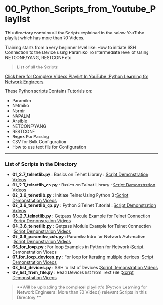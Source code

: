 ﻿# 00_Python_Scripts_from_Youtube_Playlist
 This directory contains all the Scripts explained in the below YouTube playlist which has more than 70 Videos.


Training starts from a very beginner level like:
How to initiate SSH Connection to the Device using Paramiko
To Intermediate level of Using NETCONF/YANG, RESTCONF etc
> List of all the Scripts

[Click here for Complete Videos Playlist In YouTube :Python Learning for Network Engineers](https://www.youtube.com/watch?v=sG_RiytUA38&list=PLOocymQm7YWakdZkBfCRIC06fv7xQE85N)


These Python scripts Contains Tutorials on:
  - Paramiko
  - Netmiko
  - Nornir
  - NAPALM
  - Ansible
  - NETCONF/YANG
  - RESTCONF
  - Regex For Parsing
  - CSV for Bulk Configuration
  - How to use text file for Configuration

***

### List of Scripts in the Directory
- **01_2.7_telnetlib.py** : Basics on Telnet Library : [Script Demonstration Videos](https://www.youtube.com/watch?v=Ofnb8emEgiM&list=PLOocymQm7YWakdZkBfCRIC06fv7xQE85N&index=6)
- **01_2.7_telnetlib_cp.py** : Basics on Telnet Library : [Script Demonstration Videos](https://www.youtube.com/watch?v=Ofnb8emEgiM&list=PLOocymQm7YWakdZkBfCRIC06fv7xQE85N&index=6)
- **02_3.6_telnetlib.py** : Initiate Telnet Using Python 3 :[Script Demonstration Videos](https://www.youtube.com/watch?v=IcFn04M9dPA&list=PLOocymQm7YWakdZkBfCRIC06fv7xQE85N&index=7)
- **02_3.6_telnetlib_cp.py** : Python 3 Telnet Tutorial : [Script Demonstration Videos](https://www.youtube.com/watch?v=IcFn04M9dPA&list=PLOocymQm7YWakdZkBfCRIC06fv7xQE85N&index=7)
- **03_2.7_telnetlib.py** : Getpass Module Example for Telnet Connection :[Script Demonstration Videos](https://www.youtube.com/watch?v=IcFn04M9dPA&list=PLOocymQm7YWakdZkBfCRIC06fv7xQE85N&index=7)
- **04_3.6_telnetlib.py** : Getpass Module Example for Telnet Connection :[Script Demonstration Videos](https://www.youtube.com/watch?v=IcFn04M9dPA&list=PLOocymQm7YWakdZkBfCRIC06fv7xQE85N&index=7)
- **05_3.6_paramiko_ssh.py** : Paramiko Intro for Network Automation :[Script Demonstration Videos](https://www.youtube.com/watch?v=ddbHjprpvsM&list=PLOocymQm7YWakdZkBfCRIC06fv7xQE85N&index=8)
- **06_for_loop.py** : For loop Examples in Python for Network  :[Script Demonstration Videos](https://www.youtube.com/watch?v=7PX0CGeKCZs&list=PLOocymQm7YWakdZkBfCRIC06fv7xQE85N&index=9)
- **07_for_loop_devices.py** : For loop for Iterating multiple devices :[Script Demonstration Videos](https://www.youtube.com/watch?v=K1Z6RYesSlI&list=PLOocymQm7YWakdZkBfCRIC06fv7xQE85N&index=10)
- **08_list_devices.py** : SSH to list of Devices :[Script Demonstration Videos](https://www.youtube.com/watch?v=B2QUjsa2Ukg&list=PLOocymQm7YWakdZkBfCRIC06fv7xQE85N&index=11)
- **09_list_from_file.py** : Read Devices list from Text File  :[Script Demonstration Videos](https://www.youtube.com/watch?v=2bCQwg7qSQM&list=PLOocymQm7YWakdZkBfCRIC06fv7xQE85N&index=12)


> **Will be uploading the completel playlist's (Python Learning for Network Engineers: More than 70 Videos) relevant Scripts in this Directory **

